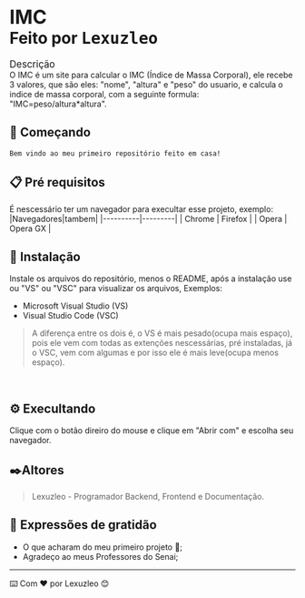 # <BIG>IMC</BIG> <br> Feito por <TT>Lexuzleo</TT> #
<BIG>Descrição</BIG> <br>
  O IMC é um site para calcular o IMC (Índice de Massa Corporal), ele recebe 3 valores, que são eles: "nome", "altura" e "peso" do usuario, e calcula o indice de massa corporal, com a seguinte formula: "IMC=peso/altura*altura".

## 🚀 Começando ##
    Bem vindo ao meu primeiro repositório feito em casa!
## 📋 Pré requisitos ##
 É nescessário ter um navegador para execultar esse projeto, exemplo:
|Navegadores|tambem|
|----------|---------|
| Chrome  | Firefox |
| Opera  | Opera GX  |

## 🔧 Instalação ##
Instale os arquivos do repositório, menos o README, após a instalação use ou "VS" ou "VSC" para visualizar os arquivos, Exemplos:
* Microsoft Visual Studio (VS)
* Visual Studio Code (VSC) <br>
>A diferença entre os dois é, o VS é mais pesado(ocupa mais espaço), pois ele vem com todas as extenções nescessárias, pré instaladas, já o VSC, vem com algumas e por isso ele é mais leve(ocupa menos espaço).
<br>

## ⚙️ Execultando ##
 Clique com o botão direiro do mouse e clique em "Abrir com" e escolha seu navegador.

## ✒️Altores ##
>Lexuzleo - Programador Backend, Frontend e Documentação.

## 🎁 Expressões de gratidão ##
* O que acharam do meu primeiro projeto 📢;
* Agradeço ao meus Professores do Senai;
 <hr>
 
⌨️ Com ❤️ por Lexuzleo 😊